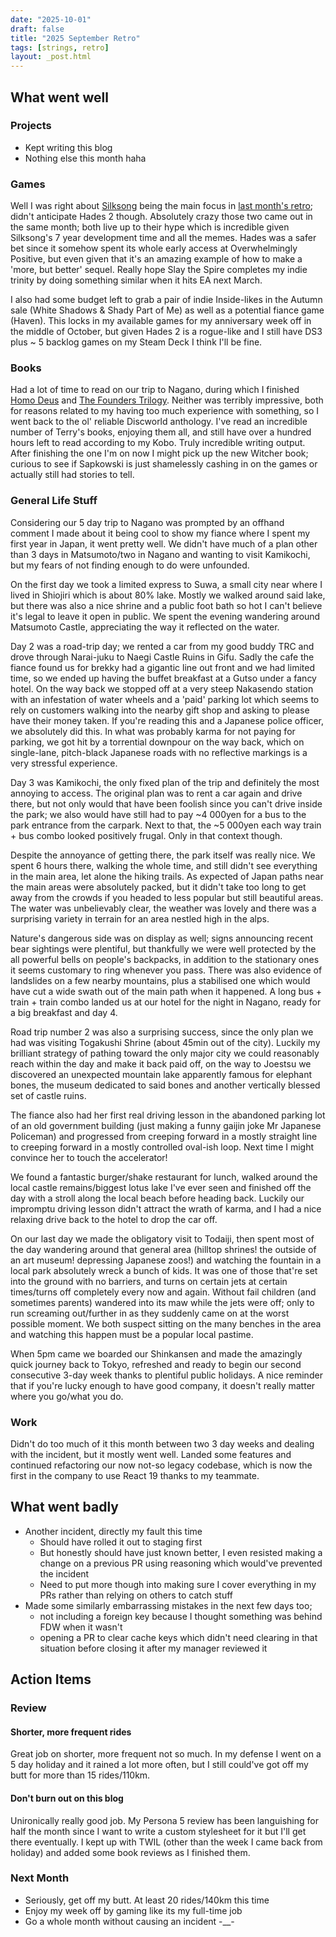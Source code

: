 ```yaml
---
date: "2025-10-01"
draft: false
title: "2025 September Retro"
tags: [strings, retro]
layout: _post.html
---
```


## What went well

### Projects

- Kept writing this blog
- Nothing else this month haha

### Games

Well I was right about [Silksong](/games/reviews/hollow_knight_silksong.md) being the main focus in [last month's retro](/strings/retros/2025_august_retro.md); didn't anticipate Hades 2 though. Absolutely crazy those two came out in the same month; both live up to their hype which is incredible given Silksong's 7 year development time and all the memes. Hades was a safer bet since it somehow spent its whole early access at Overwhelmingly Positive, but even given that it's an amazing example of how to make a 'more, but better' sequel. Really hope Slay the Spire completes my indie trinity by doing something similar when it hits EA next March.

I also had some budget left to grab a pair of indie Inside-likes in the Autumn sale (White Shadows & Shady Part of Me) as well as a potential fiance game (Haven). This locks in my available games for my anniversary week off in the middle of October, but given Hades 2 is a rogue-like and I still have DS3 plus ~ 5 backlog games on my Steam Deck I think I'll be fine.

### Books

Had a lot of time to read on our trip to Nagano, during which I finished [Homo Deus](/books/homo_deus.md) and [The Founders Trilogy](/books/founders_trilogy.md). Neither was terribly impressive, both for reasons related to my having too much experience with something, so I went back to the ol' reliable Discworld anthology. I've read an incredible number of Terry's books, enjoying them all, and still have over a hundred hours left to read according to my Kobo. Truly incredible writing output. After finishing the one I'm on now I might pick up the new Witcher book; curious to see if Sapkowski is just shamelessly cashing in on the games or actually still had stories to tell.

### General Life Stuff

Considering our 5 day trip to Nagano was prompted by an offhand comment I made about it being cool to show my fiance where I spent my first year in Japan, it went pretty well. We didn't have much of a plan other than 3 days in Matsumoto/two in Nagano and wanting to visit Kamikochi, but my fears of not finding enough to do were unfounded.

On the first day we took a limited express to Suwa, a small city near where I lived in Shiojiri which is about 80% lake. Mostly we walked around said lake, but there was also a nice shrine and a public foot bath so hot I can't believe it's legal to leave it open in public. We spent the evening wandering around Matsumoto Castle, appreciating the way it reflected on the water.

Day 2 was a road-trip day; we rented a car from my good buddy TRC and drove through Narai-juku to Naegi Castle Ruins in Gifu. Sadly the cafe the fiance found us for brekky had a gigantic line out front and we had limited time, so we ended up having the buffet breakfast at a Gutso under a fancy hotel. On the way back we stopped off at a very steep Nakasendo station with an infestation of water wheels and a 'paid' parking lot which seems to rely on customers walking into the nearby gift shop and asking to please have their money taken. If you're reading this and a Japanese police officer, we absolutely did this. In what was probably karma for not paying for parking, we got hit by a torrential downpour on the way back, which on single-lane, pitch-black Japanese roads with no reflective markings is a very stressful experience.

Day 3 was Kamikochi, the only fixed plan of the trip and definitely the most annoying to access. The original plan was to rent a car again and drive there, but not only would that have been foolish since you can't drive inside the park; we also would have still had to pay ~4 000yen for a bus to the park entrance from the carpark. Next to that, the ~5 000yen each way train + bus combo looked positively frugal. Only in that context though.

Despite the annoyance of getting there, the park itself was really nice. We spent 6 hours there, walking the whole time, and still didn't see everything in the main area, let alone the hiking trails. As expected of Japan paths near the main areas were absolutely packed, but it didn't take too long to get away from the crowds if you headed to less popular but still beautiful areas. The water was unbelievably clear, the weather was lovely and there was a surprising variety in terrain for an area nestled high in the alps.

Nature's dangerous side was on display as well; signs announcing recent bear sightings were plentiful, but thankfully we were well protected by the all powerful bells on people's backpacks, in addition to the stationary ones it seems customary to ring whenever you pass. There was also evidence of landslides on a few nearby mountains, plus a stabilised one which would have cut a wide swath out of the main path when it happened. A long bus + train + train combo landed us at our hotel for the night in Nagano, ready for a big breakfast and day 4.

Road trip number 2 was also a surprising success, since the only plan we had was visiting Togakushi Shrine (about 45min out of the city). Luckily my brilliant strategy of pathing toward the only major city we could reasonably reach within the day and make it back paid off, on the way to Joestsu we discovered an unexpected mountain lake apparently famous for elephant bones, the museum dedicated to said bones and another vertically blessed set of castle ruins.

The fiance also had her first real driving lesson in the abandoned parking lot of an old government building (just making a funny gaijin joke Mr Japanese Policeman) and progressed from creeping forward in a mostly straight line to creeping forward in a mostly controlled oval-ish loop. Next time I might convince her to touch the accelerator!

We found a fantastic burger/shake restaurant for lunch, walked around the local castle remains/biggest lotus lake I've ever seen and finished off the day with a stroll along the local beach before heading back. Luckily our impromptu driving lesson didn't attract the wrath of karma, and I had a nice relaxing drive back to the hotel to drop the car off.

On our last day we made the obligatory visit to Todaiji, then spent most of the day wandering around that general area (hilltop shrines! the outside of an art museum! depressing Japanese zoos!) and watching the fountain in a local park absolutely wreck a bunch of kids. It was one of those that're set into the ground with no barriers, and turns on certain jets at certain times/turns off completely every now and again. Without fail children (and sometimes parents) wandered into its maw while the jets were off; only to run screaming out/further in as they suddenly came on at the worst possible moment. We both suspect sitting on the many benches in the area and watching this happen must be a popular local pastime.

When 5pm came we boarded our Shinkansen and made the amazingly quick journey back to Tokyo, refreshed and ready to begin our second consecutive 3-day week thanks to plentiful public holidays. A nice reminder that if you're lucky enough to have good company, it doesn't really matter where you go/what you do.

### Work

Didn't do too much of it this month between two 3 day weeks and dealing with the incident, but it mostly went well. Landed some features and continued refactoring our now not-so legacy codebase, which is now the first in the company to use React 19 thanks to my teammate.

## What went badly

- Another incident, directly my fault this time
  - Should have rolled it out to staging first
  - But honestly should have just known better, I even resisted making a change on a previous PR using reasoning which would've prevented the incident
  - Need to put more though into making sure I cover everything in my PRs rather than relying on others to catch stuff
- Made some similarly embarrassing mistakes in the next few days too;
  - not including a foreign key because I thought something was behind FDW when it wasn't
  - opening a PR to clear cache keys which didn't need clearing in that situation before closing it after my manager reviewed it

## Action Items

### Review

#### Shorter, more frequent rides

Great job on shorter, more frequent not so much. In my defense I went on a 5 day holiday and it rained a lot more often, but I still could've got off my butt for more than 15 rides/110km.

#### Don't burn out on this blog

Unironically really good job. My Persona 5 review has been languishing for half the month since I want to write a custom stylesheet for it but I'll get there eventually. I kept up with TWIL (other than the week I came back from holiday) and added some book reviews as I finished them.

### Next Month

- Seriously, get off my butt. At least 20 rides/140km this time
- Enjoy my week off by gaming like its my full-time job
- Go a whole month without causing an incident -\_\_-

